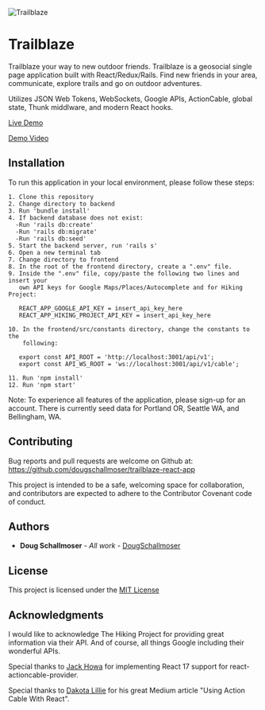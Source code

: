 ![Trailblaze](https://user-images.githubusercontent.com/65590878/100168511-44c96500-2e76-11eb-87e2-ed212c70afe2.png)


# Trailblaze

Trailblaze your way to new outdoor friends. Trailblaze is a geosocial single page application built with React/Redux/Rails. Find new friends in your area, communicate, explore trails and go on outdoor adventures.

Utilizes JSON Web Tokens, WebSockets, Google APIs, ActionCable, global state, Thunk middlware, and modern React hooks.

[Live Demo](https://trailblaze-app.netlify.app/)

[Demo Video](https://youtu.be/Pzksvd9wRZM)


## Installation

To run this application in your local environment, please follow these steps:

```
1. Clone this repository
2. Change directory to backend
3. Run 'bundle install'
4. If backend database does not exist:
  -Run 'rails db:create'
  -Run 'rails db:migrate'
  -Run 'rails db:seed'
5. Start the backend server, run 'rails s'
6. Open a new terminal tab
7. Change directory to frontend
8. In the root of the frontend directory, create a ".env" file. 
9. Inside the ".env" file, copy/paste the following two lines and insert your
   own API keys for Google Maps/Places/Autocomplete and for Hiking Project:

   REACT_APP_GOOGLE_API_KEY = insert_api_key_here
   REACT_APP_HIKING_PROJECT_API_KEY = insert_api_key_here

10. In the frontend/src/constants directory, change the constants to the 
    following:

   export const API_ROOT = 'http://localhost:3001/api/v1';
   export const API_WS_ROOT = 'ws://localhost:3001/api/v1/cable';

11. Run 'npm install'
12. Run 'npm start'
```
Note: To experience all features of the application, please sign-up for an account. There is currently seed data for Portland OR, Seattle WA, and Bellingham, WA.

## Contributing

Bug reports and pull requests are welcome on Github at:
https://github.com/dougschallmoser/trailblaze-react-app

This project is intended to be a safe, welcoming space for collaboration, and contributors are expected to adhere to the Contributor Covenant code of conduct.
 

## Authors

* **Doug Schallmoser** - *All work* - [DougSchallmoser](https://github.com/dougschallmoser)


## License

This project is licensed under the [MIT License](https://opensource.org/licenses/MIT)


## Acknowledgments

I would like to acknowledge The Hiking Project for providing great information via their API. And of course, all things Google including their wonderful APIs.

Special thanks to [Jack Howa](https://github.com/JackHowa/react-actioncable-provider) for implementing React 17 support for react-actioncable-provider.

Special thanks to [Dakota Lillie](https://github.com/dakotalillie) for his great Medium article "Using Action Cable With React".
